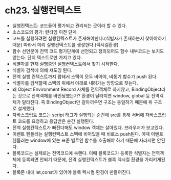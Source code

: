 # ch23. 실행컨텍스트

- 실행컨텍스트: 코드들이 평가되고 관리되는 곳이라 할 수 있다.
- 소스코드의 평가: 런타임 이전 단계
- 코드를 실행하려면 실행컨텍스트가 존재해야한다.(식별자가 존재하는지 찾아야하기 때문) 따라서 미리 실행컨텍스트를 생성한다.(렉시컬환경)
- 함수 선언문이 전역 코드 평가단계에 선언되고 정의되어도 함수 내부코드는 보지도 않는다. 단지 텍스트로만 가지고 있다.
- 식별자를 현재 실행중인 실행컨텍스트에서 찾기 시작한다.
- 식별자 검색에 의해 섀도잉 된다.
- 전역 실행 컨텍스트까지 팝돼서 스택이 모두 비어야, 비동기 함수가 push 된다.
- 식별자를 검색할때 스택의 위에서 아래로 내려가는 방향으로 찾는다.
- 왜 Object Environment Record 자체를 전역객체로 하지않고, BindingObject라는 것으로 전역객체를 바인딩했는가? 환경이 달라지면 window, global 등 전역객체가 달라진다. 즉 BindingObject만 갈아끼우면 구조는 동일하기 때문에 위 구조로 설계했다.
- 자바스크립트 코드는 script 태그가 실행되는 순간에 src를 통해 서버에 자바스크립트 코드를 요청하고 응답받은 순간 실행된다.
- 전역 실행컨텍스트가 빠진다해도 window 객체는 살아있다. 브라우저가 보고있다.
- 이벤트 헨들러는 실행컨텍스트 스택에 비어있을 때 비로소 push된다. 이때 이벤트 헨들러는 window에 있는 표준 빌트인 함수를 호출해야 하기 때문에 사라지면 안된다.
- 블록코드는 실제로는 전역코드에 속핸다. 이때 블록코드가 등록한 식별자는 전역객체에 등록되면 안되기 때문에, 전역 실행컨텍스트가 블록 렉시컬 환경을 가리키게된다.
- 블록문 내에 let,const가 있어야 블록 렉시컬 환경이 만들어진다.